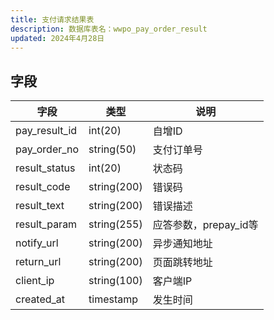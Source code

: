 ```yaml
---
title: 支付请求结果表
description: 数据库表名：wwpo_pay_order_result
updated: 2024年4月28日
---
```

## 字段
| 字段          | 类型        | 说明                  |
| ------------- | ----------- | --------------------- |
| pay_result_id | int(20)     | 自增ID                |
| pay_order_no  | string(50)  | 支付订单号            |
| result_status | int(20)     | 状态码                |
| result_code   | string(200) | 错误码                |
| result_text   | string(200) | 错误描述              |
| result_param  | string(255) | 应答参数，prepay_id等 |
| notify_url    | string(200) | 异步通知地址          |
| return_url    | string(200) | 页面跳转地址          |
| client_ip     | string(100) | 客户端IP              |
| created_at    | timestamp   | 发生时间              |

